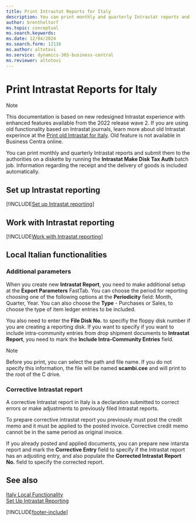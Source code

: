 ```yaml
---
title: Print Intrastat Reports for Italy
description: You can print monthly and quarterly Intrastat reports and submit them to the authorities in the Italian version of Business Central.
author: brentholtorf
ms.topic: conceptual
ms.search.keywords:
ms.date: 12/04/2024
ms.search.form: 12116
ms.author: altotovi
ms.service: dynamics-365-business-central
ms.reviewer: altotovi
---
```


# Print Intrastat Reports for Italy

> [!NOTE]
> This documentation is based on new redesigned Intrastat experience with enhanced features available from the 2022 release wave 2. If you are using old functionality based on Intrastat journals, learn more about old Intrastat experince at the [Print old Intrastat for Italy](intrastat-for-italy-old.md). Old feature is not available in Business Centra online. 

You can print monthly and quarterly Intrastat reports and submit them to the authorities on a diskette by running the **Intrastat Make Disk Tax Auth** batch job. Information regarding the receipt and the delivery of goods is included automatically.  

## Set up Intrastat reporting

[!INCLUDE[Set up Intrastat reporting](../finance-how-setup-report-intrastat.md)]

## Work with Intrastat reporting

[!INCLUDE[Work with Intrastat reporting](../finance-how-report-intrastat.md)]

## Local Italian functionalities

### Additional parameters   

When you create new **Intrastat Report**, you need to make additional setup at the **Export Parameters** FastTab. You can choose the period for reporting choosing one of the following options at the **Periodicity** field: Month, Quarter, Year. You can also choose the **Type** - Purchases or Sales, to choose the type of item ledger entries to be included.  

You also need to enter the **File Disk No.** to specifiy the floppy disk number if you are creating a reporting disk. If you want to specify if you want to include intra-community entries from drop shipment documents to **Intrastat Report**, you need to mark the **Include Intra-Community Entries** field.   

> [!NOTE]  
>  Before you print, you can select the path and file name. If you do not specify this information, the file will be named **scambi.cee** and will print to the root of the C drive.  
    
### Corrective Intrastat report  

A corrective Intrastat report in Italy is a declaration submitted to correct errors or make adjustments to previously filed Intrastat reports.   

To prepare corrective intrastat report you previously must post the credit memo and it must be applied to the posted invoice. Corrective credit memo cannot be in the same period as original invoice.  

If you already posted and applied documents, you can prepare new intarsta report and mark the **Corrective Entry** field to specify if the Intrastat report has an adjusting entry, and also populate the **Corrected Intrastat Report No.** field to specify the corrected report.  


## See also

[Italy Local Functionality](italy-local-functionality.md)  
[Set Up Intrastat Reporting](../../finance-how-setup-report-intrastat.md)  

[!INCLUDE[footer-include](../../includes/footer-banner.md)]
